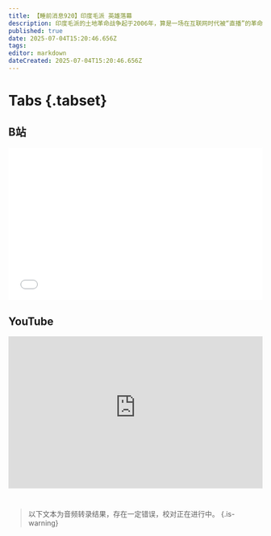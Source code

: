 ```yaml
---
title: 【睡前消息920】印度毛派 英雄落幕
description: 印度毛派的土地革命战争起于2006年，算是一场在互联网时代被“直播”的革命。作为社会主义接班人，我当然希望印度毛派成功。然而，时来天地皆同力，运去英雄不自由，谁也不能和历史规律对抗。在毛派总书记战死之后，20世纪的经典土地革命路线，终于到了落幕总结的时刻。
published: true
date: 2025-07-04T15:20:46.656Z
tags: 
editor: markdown
dateCreated: 2025-07-04T15:20:46.656Z
---
```


# Tabs {.tabset}
## B站
<div style="position: relative; padding: 30% 45%;">
<iframe style="position: absolute; width: 100%; height: 100%; left: 0; top: 0;" src="//player.bilibili.com/player.html?&bvid=BV1MDgQziEmJ&page=1&as_wide=1&high_quality=1&danmaku=1&autoplay=0" scrolling="no" border="0" frameborder="no" framespacing="0" allowfullscreen="true"></iframe>
</div>

<!--  睡前消息的西瓜视频账号仍处于禁言状态，暂时将其从模板中注释
## 西瓜视频
<div style="position: relative; padding: 30% 45%;">
<iframe style="position: absolute; top: 50%; left: 50%; transform: translate(-50%, -50%); width: 80%; height: 100%;" frameborder="0" src="https://www.ixigua.com/iframe/西瓜视频ID?autoplay=0" referrerpolicy="unsafe-url" allowfullscreen></iframe>
</div>
-->

## YouTube
<div style="position: relative; padding: 30% 45%;">
<iframe style="position: absolute; top: 0; left: 0; width: 100%; height: 100%;" src="https://www.youtube-nocookie.com/embed/YouTubeVID" title="YouTube video player" frameborder="0" allow="accelerometer; autoplay; clipboard-write; encrypted-media; gyroscope; picture-in-picture" allowfullscreen="true"></iframe>
</div>
  
# 

> 以下文本为音频转录结果，存在一定错误，校对正在进行中。
{.is-warning}

